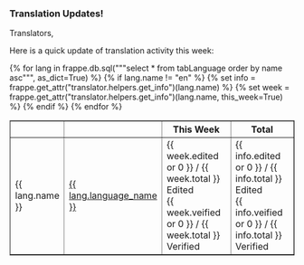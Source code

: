 ### Translation Updates!

Translators,

Here is a quick update of translation activity this week:

<table style="width: 100%" cellspacing="0px" border="1px">
	<thead>
		<tr>
			<th style="width: 10%">
			</th>
			<th style="width: 20%">
			</th>
			<th style="width: 35%">
				This Week
			</th>
			<th style="width: 35%">
				Total
			</th>
		</tr>
	</thead>
	<tbody>
	{% for lang in frappe.db.sql("""select * from tabLanguage order by name asc""", as_dict=True) %}
	{% if lang.name != "en" %}
	{% set info = frappe.get_attr("translator.helpers.get_info")(lang.name) %}
	{% set week = frappe.get_attr("translator.helpers.get_info")(lang.name, this_week=True) %}
	<tr>
		<td>
			{{ lang.name }}
		</td>
		<td>
			<a href="/translator/view?lang={{ lang.name }}">{{ lang.language_name }}</a>
		</td>
		<td>
			{{ week.edited or 0 }} / {{ week.total }} Edited
			<br>{{ week.veified or 0 }} / {{ week.total }} Verified
		</td>
		<td>
			{{ info.edited or 0 }} / {{ info.total }} Edited
			<br>{{ info.veified or 0 }} / {{ info.total }} Verified
		</td>
	</tr>
	{% endif %}
	{% endfor %}
	</tbody>
</table>
